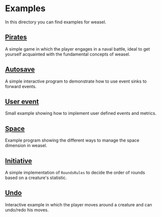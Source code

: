 # Examples

In this directory you can find examples for weasel.

## [Pirates](pirates/)

A simple game in which the player engages in a naval battle, ideal to get yourself acquainted with the fundamental concepts of weasel.

## [Autosave](autosave/)

A simple interactive program to demonstrate how to use event sinks to forward events.

## [User event](user_event/)

Small example showing how to implement user defined events and metrics.

## [Space](space/)

Example program showing the different ways to manage the space dimension in weasel.

## [Initiative](initiative/)

A simple implementation of `RoundsRules` to decide the order of rounds based on a creature's statistic.

## [Undo](undo/)

Interactive example in which the player moves around a creature and can undo/redo his moves.
